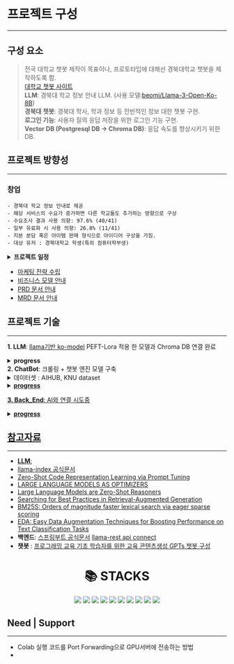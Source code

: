 # 프로젝트 구성   
---

## 구성 요소   
> 전국 대학교 챗봇 제작이 목표이나, 프로토타입에 대해선 경북대학교 챗봇을 제작하도록 함.   
> [대학교 챗봇 사이트](https://dansoeun.github.io/AICOSS/)   
> **LLM**: 경북대 학교 정보 안내 LLM. (사용 모델:[beomi/Llama-3-Open-Ko-8B](https://huggingface.co/beomi/Llama-3-Open-Ko-8B?text=%EB%84%8C+%EB%A9%8D%EC%B2%AD%EC%9D%B4))   
> **경북대 챗봇**: 경북대 학사, 학과 정보 등 전반적인 정보 대한 챗봇 구현.   
> **로그인 기능**: 사용자 질의 응답 저장을 위한 로그인 기능 구현.   
> **Vector DB (Postgresql DB -> Chroma DB)**: 응답 속도를 향상시키기 위한 DB.   
## 프로젝트 방향성   
---
###  **창업**
```
- 경북대 학교 정보 안내로 제공
- 해당 서비스의 수요가 증가하면 다른 학교들도 추가하는 방향으로 구상
- 수요조사 결과 사용 의향: 97.6% (40/41)
- 일부 유료화 시 사용 의향: 26.8% (11/41)
- 지분 분담 혹은 아이템 판매 형식으로 아이디어 구상을 가짐.
- 대상 유저 : 경북대학교 학생(특히 컴퓨터학부생)
```
<details>
  <summary>
    <b>프로젝트 일정</b>
  </summary>

    1. Must Have 기능(M.H.)
    - 로그인, 회원가입
    - 챗봇과 대화하는 UI

    2. Should Have 기능(S.H.)
    - 답변 생성하는 기능
    - 사이트를 알려주는 기능

    3. Could Have 기능(S.H.)
    - 답변에 대한 만족도 확인
    - etc


</details>

- [마케팅 전략 수립](https://drive.google.com/file/d/1E-rJd5Q95UxkyQdFHfdx9jGoICQNmp-n/view?usp=sharing)
- [비즈니스 모델 안내](https://drive.google.com/file/d/1eWWlbrqP0N_yit9yIVZ54RBloyCxHIQr/view?usp=sharing)
- [PRD 문서 안내](https://jannet.notion.site/PRD-AIus-83c925effc534ef39530a4b5706a96cd?pvs=4)
- [MRD 문서 안내]()

## 프로젝트 기술
---
**1. LLM**: [llama기반 ko-model](https://huggingface.co/beomi/Llama-3-Open-Ko-8B) PEFT-Lora 적용 한 모델과 Chroma DB 연결 완료
<details>
   <summary><b>progress</b></summary>
   <ul>
      <li>PEFT-Lora 데이터셋: Hugging Face에 업로드. <a href="https://huggingface.co/datasets/Dansoeun/Knu_fine_tun_dataset">[KNU dataset]</a></li>
      <li>추가 데이터셋 확보 예정 (<a href="https://github.com/catSirup/KorEDA/blob/master/eda.py">한국어 EDA 도움</a>)</li>
      <li>PEFT-Lora로 학습 시킨 모델과 Chroma DB 연결 완료</li>
      <li>Hybrid Search: BM25 algorithm으로 검색 능력 향상</li>
      <li>Hyde 기법 적용 예정</li>
      <li>few-shot + CoT prompt 적용 예정 (few-shot prompt는 제작 완료)</li>
      <li>필요시, Prompt Compression을 할 예정입니다.</li>
   </ul>
</details>
<b>2. ChatBot</b>: 크롤링 + 챗봇 엔진 모델 구축
<details>
   <summary>데이터셋 : AIHUB, KNU dataset</summary>
<a href="https://aihub.or.kr/aihubdata/data/view.do?currMenu=&topMenu=&aihubDataSe=data&dataSetSn=106">[AIHUB - 일반상식]<br>
<a href="https://aihub.or.kr/aihubdata/data/view.do?currMenu=&topMenu=&aihubDataSe=data&dataSetSn=544">[AIHUB - 용도별 목적 대화 데이터]<br>
<a href="https://aihub.or.kr/aihubdata/data/view.do?currMenu=&topMenu=&aihubDataSe=data&dataSetSn=543">[AIHUB - 주제별 텍스트 일상 데이터]<br>
</details>
<details>
   <summary><b>progress</b></summary>
  
<b>스크래핑(Chat-Bot Scrapping)</b>
- [x] 학사일정
- [x] 컴퓨터학부 교수진
- [ ] 경북대학교 공지사항
- [x] 컴퓨터학부 교육/커뮤니티/학생활동
- [x] 경북대학교 컴퓨터학부 공지사항
- [ ] 경북대학교 연락처
<b>챗봇</b> : Transformer 기반 모델을 구축하고 훈련하는 데 중점을 둠
- [x] 데이터 전처리
- [ ] 딥러닝 기반 모델 개발
</details>
   
**3. Back_End**: AI와 연결 시도중
<details>
   <summary><b>progress</b></summary>
- Flask_AI 연동을 시도하였으나, python과 ipynb의 연동 문제 발생.<br>
- Spring Boot를 이용하여 회원가입 및 로그인 기능 구현 완료.<br>   
- AWS와 Mysql을 이용하여 홈페이지에서 로그인, 회원가입할 경우 DB에 정보들이 저장되는 것을 확인.<br>   
- Front_End 쪽 코드가 제대로 백엔드에 적용되도록 수정 완료.<br> 
- API와 스프링부트에 Python스크립트 호출을 이용하여 챗봇과 연결 시도 중.<br>
</details>


## 참고자료
---
- **LLM**:
- [llama-index 공식문서](https://www.llamaindex.ai/)
- [Zero-Shot Code Representation Learning via Prompt Tuning](https://arxiv.org/pdf/2404.08947)
- [LARGE LANGUAGE MODELS AS OPTIMIZERS](https://arxiv.org/pdf/2309.03409)
- [Large Language Models are Zero-Shot Reasoners](https://arxiv.org/pdf/2205.11916)
- [Searching for Best Practices in Retrieval-Augmented Generation](https://arxiv.org/pdf/2407.01219)
- [BM25S: Orders of magnitude faster lexical search via eager sparse scoring](https://arxiv.org/pdf/2407.03618)
- [EDA: Easy Data Augmentation Techniques for Boosting Performance on Text Classification Tasks](https://arxiv.org/pdf/1901.11196)
- **백엔드**: [스프링부트 공식문서](https://docs.spring.io/spring-framework/reference/index.html) [llama-rest api connect](https://www.bentoml.com/blog/serving-a-llamaindex-rag-app-as-rest-apis)
- **챗봇** : [프로그래밍 교육 기초 학습자를 위한 교육 콘텐츠생성 GPTs 챗봇 구성](https://www-dbpia-co-kr.libproxy.knu.ac.kr/journal/articleDetail?nodeId=NODE11858670)

<div align="center">
    <h1>📚 STACKS</h1>
</div>
<div align="center">
    <img src="https://img.shields.io/badge/java-007396?style=for-the-badge&logo=java&logoColor=white">
    <img src="https://img.shields.io/badge/python-3776AB?style=for-the-badge&logo=python&logoColor=white">
    <img src="https://img.shields.io/badge/html5-E34F26?style=for-the-badge&logo=html5&logoColor=white">
    <img src="https://img.shields.io/badge/css-1572B6?style=for-the-badge&logo=css3&logoColor=white">
    <img src="https://img.shields.io/badge/javascript-F7DF1E?style=for-the-badge&logo=javascript&logoColor=black">
    <img src="https://img.shields.io/badge/mysql-4479A1?style=for-the-badge&logo=mysql&logoColor=white">
    <img src="https://img.shields.io/badge/springboot-6DB33F?style=for-the-badge&logo=springboot&logoColor=white">
    <img src="https://img.shields.io/badge/flask-000000?style=for-the-badge&logo=flask&logoColor=white">
    <img src="https://img.shields.io/badge/github-181717?style=for-the-badge&logo=github&logoColor=white">
    <img src="https://img.shields.io/badge/git-F05032?style=for-the-badge&logo=git&logoColor=white">
</div>



## Need | Support
-----
- Colab 실행 코드를 Port Forwarding으로 GPU서버에 전송하는 방법
-

